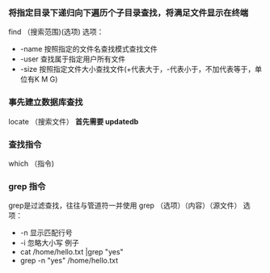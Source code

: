 ### 将指定目录下递归向下遍历个子目录查找，将满足文件显示在终端
find （搜索范围)(选项)
选项：
 * -name  按照指定的文件名查找模式查找文件
* -user  查找属于指定用户所有文件
* -size  按照指定文件大小查找文件(+代表大于，-代表小于，不加代表等于，单位有K M G)
### 事先建立数据库查找
locate （搜索文件）
**首先需要  updatedb**
### 查找指令
which （指令)
### grep 指令
grep是过滤查找，往往与管道符一并使用
grep （选项）（内容）（源文件）
选项：
  * -n  显示匹配行号
  * -i  忽略大小写
例子
* cat /home/hello.txt |grep "yes"
* grep -n "yes" /home/hello.txt